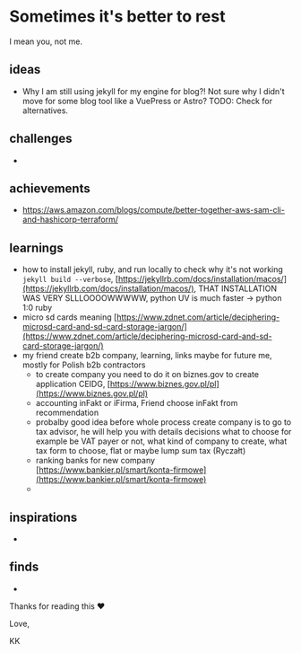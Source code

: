 # Sometimes it's better to rest

I mean you, not me.



## ideas

* Why I am still using jekyll for my engine for blog?! Not sure why I didn't move for some blog tool like a VuePress or Astro? TODO: Check for alternatives.



## challenges

*




## achievements

* https://aws.amazon.com/blogs/compute/better-together-aws-sam-cli-and-hashicorp-terraform/



## learnings

* how to install jekyll, ruby, and run locally to check why it's not working `jekyll build --verbose`, [https://jekyllrb.com/docs/installation/macos/](https://jekyllrb.com/docs/installation/macos/), THAT INSTALLATION WAS VERY SLLLOOOOWWWWW, python UV is much faster -> python 1:0 ruby
* micro sd cards meaning [https://www.zdnet.com/article/deciphering-microsd-card-and-sd-card-storage-jargon/](https://www.zdnet.com/article/deciphering-microsd-card-and-sd-card-storage-jargon/)
* my friend create b2b company, learning, links maybe for future me, mostly for Polish b2b contractors
  * to create company you need to do it on biznes.gov to create application CEIDG, [https://www.biznes.gov.pl/pl](https://www.biznes.gov.pl/pl)
  * accounting inFakt or iFirma, Friend choose inFakt from recommendation
  * probalby good idea before whole process create company is to go to tax advisor, he will help you with details decisions what to choose for example be VAT payer or not, what kind of company to create, what tax form to choose, flat or maybe lump sum tax (Ryczałt)
  * ranking banks for new company [https://www.bankier.pl/smart/konta-firmowe](https://www.bankier.pl/smart/konta-firmowe)
  * 

## inspirations

*




## finds

*



Thanks for reading this ❤️

Love,

KK

